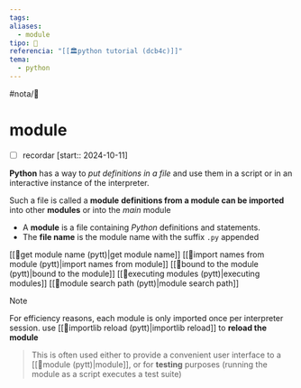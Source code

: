 ```yaml
---
tags: 
aliases:
  - module
tipo: 📑
referencia: "[[🏛️python tutorial (dcb4c)]]"
tema:
  - python
---
```


#nota/📑

# module 

- [ ] recordar  [start:: 2024-10-11]

__Python__ has a way to _put definitions in a file_ and use them in a script or in an interactive instance of the interpreter.

Such a file is called a __module__
__definitions from a module can be imported__  into other __modules__ or into the _main_ module

- A __module__ is a file containing _Python_ definitions and statements.
-  The __file name__ is the module name with the suffix `.py` appended

[[📑get module name  (pytt)|get module name]]
[[📑import names from module (pytt)|import names from module]]
[[📑bound to the module (pytt)|bound to the module]]
[[📑executing modules (pytt)|executing modules]]
[[📑module search path (pytt)|module search path]]




> [!NOTE] 
For efficiency reasons, each module is only imported once per interpreter session. use [[📑importlib reload (pytt)|importlib reload]] to __reload the module__
>
>This is often used either to provide a convenient user interface to a [[📑module (pytt)|module]], or for __testing__ purposes (running the module as a script executes a test suite)
